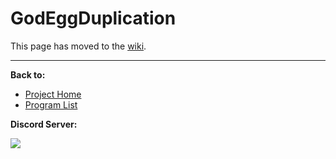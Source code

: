 # GodEggDuplication

This page has moved to the [wiki](https://github.com/PokemonAutomation/SwSh-Arduino/wiki/Basic:-GodEggDuplication).

<hr>

**Back to:**
- [Project Home](/README.md)
- [Program List](/Documentation/ProgramList.md)

**Discord Server:** 

[<img src="https://canary.discordapp.com/api/guilds/695809740428673034/widget.png?style=banner2">](https://discord.gg/cQ4gWxN)
